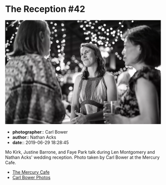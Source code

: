 # The Reception #42

![Mo Kirk, Justine Batone, and Faye Park talk](assets/2019-06-29-set-3-the-reception-42.webp)

* **photographer**:: Carl Bower  
* **author**:: Nathan Acks  
* **date**:: 2019-06-29 18:28:45

Mo Kirk, Justine Barrone, and Faye Park talk during Len Montgomery and Nathan Acks' wedding reception. Photo taken by Carl Bower at the Mercury Cafe.

* [The Mercury Cafe](http://mercurycafe.com)
* [Carl Bower Photos](https://carlbowerphotos.com)
